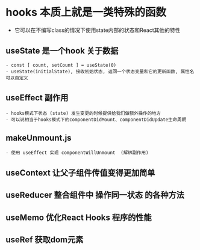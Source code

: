 # hooks 本质上就是一类特殊的函数
  - 它可以在不编写class的情况下使用state内部的状态和React其他的特性
  ## useState 是一个hook 关于数据
    - const [ count, setCount ] = useState(0)
    - useState(initialState), 接收初始状态, 返回一个状态变量和它的更新函数, 属性名可以自定义
  ## useEffect 副作用
    - hooks模式下状态 (state) 发生变更的时候提供给我们做额外操作的地方
    - 可以说相当于hooks模式下的componentDidMount、componentDidUpdate生命周期
  ## makeUnmount.js
    - 使用 useEffect 实现 componentWillUnmount  (解绑副作用)
  ## useContext 让父子组件传值变得更加简单
  ## useReducer 整合组件中 操作同一状态 的各种方法
  ## useMemo    优化React Hooks 程序的性能
  ## useRef     获取dom元素